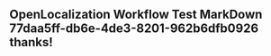 <properties
ms.topic="hero-topic"
ms.test1="hero-topic"
ms.test2="test"/>

## OpenLocalization Workflow Test MarkDown 77daa5ff-db6e-4de3-8201-962b6dfb0926 thanks!
